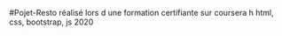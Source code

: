 #Pojet-Resto
réalisé lors d une formation certifiante sur coursera h
html, css, bootstrap, js 
2020
